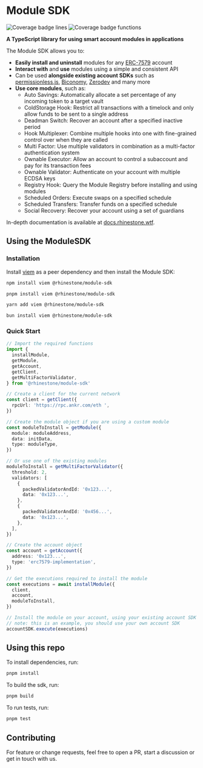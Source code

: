 # Module SDK

![Coverage badge lines](https://raw.githubusercontent.com/rhinestonewtf/module-sdk/main/badges/badge-lines.svg)
![Coverage badge functions](https://raw.githubusercontent.com/rhinestonewtf/module-sdk/main/badges/badge-functions.svg)

**A TypeScript library for using smart account modules in applications**

The Module SDK allows you to:

- **Easily install and uninstall** modules for any [ERC-7579](https://erc7579.com/) account
- **Interact with** and **use** modules using a simple and consistent API
- Can be used **alongside existing account SDKs** such as [permissionless.js](https://www.npmjs.com/package/permissionless), [Biconomy](https://www.npmjs.com/package/@biconomy/account), [Zerodev](https://www.npmjs.com/package/@zerodevapp/sdk) and many more
- **Use core modules**, such as:
  - Auto Savings: Automatically allocate a set percentage of any incoming token to a target vault
  - ColdStorage Hook: Restrict all transactions with a timelock and only allow funds to be sent to a single address
  - Deadman Switch: Recover an account after a specified inactive period
  - Hook Multiplexer: Combine multiple hooks into one with fine-grained control over when they are called
  - Multi Factor: Use multiple validators in combination as a multi-factor authentication system
  - Ownable Executor: Allow an account to control a subaccount and pay for its transaction fees
  - Ownable Validator: Authenticate on your account with multiple ECDSA keys
  - Registry Hook: Query the Module Registry before installing and using modules
  - Scheduled Orders: Execute swaps on a specified schedule
  - Scheduled Transfers: Transfer funds on a specified schedule
  - Social Recovery: Recover your account using a set of guardians

In-depth documentation is available at [docs.rhinestone.wtf](https://docs.rhinestone.wtf/module-sdk/).

## Using the ModuleSDK

### Installation

Install [viem](https://viem.sh) as a peer dependency and then install the Module SDK:

```bash
npm install viem @rhinestone/module-sdk
```

```bash
pnpm install viem @rhinestone/module-sdk
```

```bash
yarn add viem @rhinestone/module-sdk
```

```bash
bun install viem @rhinestone/module-sdk
```

### Quick Start

```typescript
// Import the required functions
import {
  installModule,
  getModule,
  getAccount,
  getClient,
  getMultiFactorValidator,
} from '@rhinestone/module-sdk'

// Create a client for the current network
const client = getClient({
  rpcUrl: 'https://rpc.ankr.com/eth	',
})

// Create the module object if you are using a custom module
const moduleToInstall = getModule({
  module: moduleAddress,
  data: initData,
  type: moduleType,
})

// Or use one of the existing modules
moduleToInstall = getMultiFactorValidator({
  threshold: 2,
  validators: [
    {
      packedValidatorAndId: '0x123...',
      data: '0x123...',
    },
    {
      packedValidatorAndId: '0x456...',
      data: '0x123...',
    },
  ],
})

// Create the account object
const account = getAccount({
  address: '0x123...',
  type: 'erc7579-implementation',
})

// Get the executions required to install the module
const executions = await installModule({
  client,
  account,
  moduleToInstall,
})

// Install the module on your account, using your existing account SDK
// note: this is an example, you should use your own account SDK
accountSDK.execute(executions)
```

## Using this repo

To install dependencies, run:

```bash
pnpm install
```

To build the sdk, run:

```bash
pnpm build
```

To run tests, run:

```bash
pnpm test
```

## Contributing

For feature or change requests, feel free to open a PR, start a discussion or get in touch with us.
